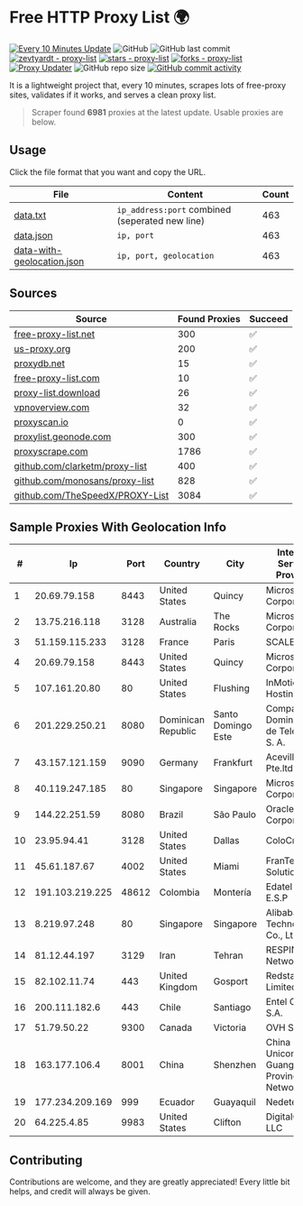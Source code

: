 
# Free HTTP Proxy List 🌍

[![Every 10 Minutes Update](https://github.com/mertguvencli/http-proxy-list/actions/workflows/main.yml/badge.svg?branch=main)](https://github.com/mertguvencli/http-proxy-list/actions/workflows/main.yml)
![GitHub](https://img.shields.io/github/license/mertguvencli/http-proxy-list)
![GitHub last commit](https://img.shields.io/github/last-commit/mertguvencli/http-proxy-list)
[![zevtyardt - proxy-list](https://img.shields.io/static/v1?label=zevtyardt&message=proxy-list&color=blue&logo=github)](https://github.com/zevtyardt/proxy-list "Go to GitHub repo")
[![stars - proxy-list](https://img.shields.io/github/stars/zevtyardt/proxy-list?style=social)](https://github.com/zevtyardt/proxy-list)
[![forks - proxy-list](https://img.shields.io/github/forks/zevtyardt/proxy-list?style=social)](https://github.com/zevtyardt/proxy-list)
[![Proxy Updater](https://github.com/zevtyardt/proxy-list/workflows/Proxy%20Updater/badge.svg)](https://github.com/zevtyardt/proxy-list/actions?query=workflow:"Proxy+Updater")
![GitHub repo size](https://img.shields.io/github/repo-size/zevtyardt/proxy-list)
[![GitHub commit activity](https://img.shields.io/github/commit-activity/m/zevtyardt/proxy-list?logo=commits)](https://github.com/zevtyardt/proxy-list/commits/main)

It is a lightweight project that, every 10 minutes, scrapes lots of free-proxy sites, validates if it works, and serves a clean proxy list.

> Scraper found **6981** proxies at the latest update. Usable proxies are below.

## Usage

Click the file format that you want and copy the URL.

|File|Content|Count|
|----|-------|-----|
|[data.txt](https://raw.githubusercontent.com/mertguvencli/http-proxy-list/main/proxy-list/data.txt)|`ip_address:port` combined (seperated new line)|463|
|[data.json](https://raw.githubusercontent.com/mertguvencli/http-proxy-list/main/proxy-list/data.json)|`ip, port`|463|
|[data-with-geolocation.json](https://raw.githubusercontent.com/mertguvencli/http-proxy-list/main/proxy-list/data-with-geolocation.json)|`ip, port, geolocation`|463|

## Sources

|Source|Found Proxies|Succeed|
|------|-------------|-------|
|[free-proxy-list.net](https://free-proxy-list.net)|300|✅|
|[us-proxy.org](https://www.us-proxy.org)|200|✅|
|[proxydb.net](http://proxydb.net)|15|✅|
|[free-proxy-list.com](https://free-proxy-list.com/?page=&port=&type%5B%5D=http&type%5B%5D=https&up_time=0&search=Search)|10|✅|
|[proxy-list.download](https://www.proxy-list.download/HTTP)|26|✅|
|[vpnoverview.com](https://vpnoverview.com/privacy/anonymous-browsing/free-proxy-servers)|32|✅|
|[proxyscan.io](https://www.proxyscan.io)|0|✅|
|[proxylist.geonode.com](https://proxylist.geonode.com/api/proxy-list?limit=300&page=1&sort_by=lastChecked&sort_type=desc&protocols=http,https)|300|✅|
|[proxyscrape.com](https://api.proxyscrape.com/v2/?request=displayproxies&protocol=http&timeout=10000&country=all&ssl=all&anonymity=all)|1786|✅|
|[github.com/clarketm/proxy-list](https://raw.githubusercontent.com/clarketm/proxy-list/master/proxy-list-raw.txt)|400|✅|
|[github.com/monosans/proxy-list](https://raw.githubusercontent.com/monosans/proxy-list/main/proxies/http.txt)|828|✅|
|[github.com/TheSpeedX/PROXY-List](https://raw.githubusercontent.com/TheSpeedX/PROXY-List/master/http.txt)|3084|✅|


## Sample Proxies With Geolocation Info

|#|Ip|Port|Country|City|Internet Service Provider|
|-|--|----|-------|----|-------------------------|
|1|20.69.79.158|8443|United States|Quincy|Microsoft Corporation|
|2|13.75.216.118|3128|Australia|The Rocks|Microsoft Corporation|
|3|51.159.115.233|3128|France|Paris|SCALEWAY|
|4|20.69.79.158|8443|United States|Quincy|Microsoft Corporation|
|5|107.161.20.80|80|United States|Flushing|InMotion Hosting, Inc.|
|6|201.229.250.21|8080|Dominican Republic|Santo Domingo Este|Compañía Dominicana de Teléfonos S. A.|
|7|43.157.121.159|9090|Germany|Frankfurt|Aceville Pte.ltd|
|8|40.119.247.185|80|Singapore|Singapore|Microsoft Corporation|
|9|144.22.251.59|8080|Brazil|São Paulo|Oracle Corporation|
|10|23.95.94.41|3128|United States|Dallas|ColoCrossing|
|11|45.61.187.67|4002|United States|Miami|FranTech Solutions|
|12|191.103.219.225|48612|Colombia|Montería|Edatel S.a. E.S.P|
|13|8.219.97.248|80|Singapore|Singapore|Alibaba (US) Technology Co., Ltd.|
|14|81.12.44.197|3129|Iran|Tehran|RESPINA Networks|
|15|82.102.11.74|443|United Kingdom|Gosport|Redstation Limited|
|16|200.111.182.6|443|Chile|Santiago|Entel Chile S.A.|
|17|51.79.50.22|9300|Canada|Victoria|OVH SAS|
|18|163.177.106.4|8001|China|Shenzhen|China Unicom Guangdong Province Network|
|19|177.234.209.169|999|Ecuador|Guayaquil|Nedetel S.A.|
|20|64.225.4.85|9983|United States|Clifton|DigitalOcean, LLC|



## Contributing

Contributions are welcome, and they are greatly appreciated! Every
little bit helps, and credit will always be given.

